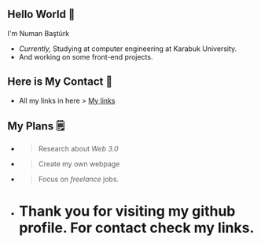 <h2>Hello World 👋</h2>


I'm Numan Baştürk

 - <i>Currently,</i> Studying at computer engineering at Karabuk University.
 - And working on some front-end projects.

 <h2>Here is My Contact 📮 </h2>

 - All my links in here > [My links](linktr.ee/thenaymin)

 <h2>My Plans 🗒️</h2>

- > Research about *Web 3.0*
- > Create my own webpage
- > Focus on *freelance* jobs.



- # Thank you for visiting my github profile. For contact check my links.
